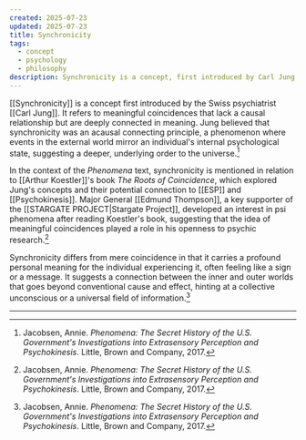 ```yaml
---
created: 2025-07-23
updated: 2025-07-23
title: Synchronicity
tags:
  - concept
  - psychology
  - philosophy
description: Synchronicity is a concept, first introduced by Carl Jung, referring to meaningful coincidences that lack a causal relationship but are deeply connected in meaning.
---
```


[[Synchronicity]] is a concept first introduced by the Swiss psychiatrist [[Carl Jung]]. It refers to meaningful coincidences that lack a causal relationship but are deeply connected in meaning. Jung believed that synchronicity was an acausal connecting principle, a phenomenon where events in the external world mirror an individual's internal psychological state, suggesting a deeper, underlying order to the universe.[^1]

In the context of the *Phenomena* text, synchronicity is mentioned in relation to [[Arthur Koestler]]'s book *The Roots of Coincidence*, which explored Jung's concepts and their potential connection to [[ESP]] and [[Psychokinesis]]. Major General [[Edmund Thompson]], a key supporter of the [[STARGATE PROJECT|Stargate Project]], developed an interest in psi phenomena after reading Koestler's book, suggesting that the idea of meaningful coincidences played a role in his openness to psychic research.[^1]

Synchronicity differs from mere coincidence in that it carries a profound personal meaning for the individual experiencing it, often feeling like a sign or a message. It suggests a connection between the inner and outer worlds that goes beyond conventional cause and effect, hinting at a collective unconscious or a universal field of information.[^1]

---

[^1]: Jacobsen, Annie. *Phenomena: The Secret History of the U.S. Government's Investigations into Extrasensory Perception and Psychokinesis*. Little, Brown and Company, 2017.

